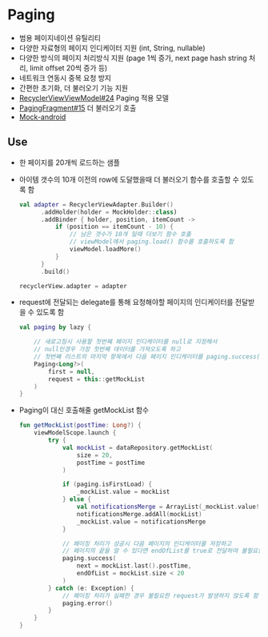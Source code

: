 # Paging
- 범용 페이지네이션 유틸리티
- 다양한 자료형의 페이지 인디케이터 지원 (int, String, nullable)
- 다양한 방식의 페이지 처리방식 지원 (page 1씩 증가, next page hash string 처리, limit offset 20씩 증가 등)
- 네트워크 연동시 중복 요청 방지
- 간편한 초기화, 더 불러오기 기능 지원
- [RecyclerViewViewModel#24](https://github.com/ikmuwn/Mock-android/blob/599b2181761df2ac88a91ecfc78162c73d5bf1d2/app/src/main/java/kim/uno/mock/ui/recyclerview/RecyclerViewViewModel.kt#L24) Paging 적용 모델
- [PagingFragment#15](https://github.com/ikmuwn/Mock-android/blob/599b2181761df2ac88a91ecfc78162c73d5bf1d2/app/src/main/java/kim/uno/mock/ui/paging/PagingFragment.kt#L15) 더 불러오기 호출
- [Mock-android](https://github.com/ikmuwn/Mock-android)

## Use

- 한 페이지를 20개씩 로드하는 샘플
- 아이템 갯수의 10개 이전의 row에 도달했을때 더 불러오기 함수를 호출할 수 있도록 함

  ```kotlin
  val adapter = RecyclerViewAdapter.Builder()
        .addHolder(holder = MockHolder::class)
        .addBinder { holder, position, itemCount ->
            if (position == itemCount - 10) {
                // 남은 갯수가 10개 일때 더보기 함수 호출
                // viewModel에서 paging.load() 함수를 호출하도록 함
                viewModel.loadMore()
            }
        }
        .build()
  
  recyclerView.adapter = adapter
  ```
  

- request에 전달되는 delegate를 통해 요청해야할 페이지의 인디케이터를 전달받을 수 있도록 함

  ```kotlin
  val paging by lazy {
  
      // 새로고침시 사용할 첫번째 페이지 인디케이터를 null로 지정해서
      // null인경우 가장 첫번째 데이터를 가져오도록 하고
      // 첫번째 리스트의 마지막 항목에서 다음 페이지 인디케이터를 paging.success(next, endOfList)를 통해 전달한다
      Paging<Long?>(
          first = null,
          request = this::getMockList
      )
  }
  ```

- Paging이 대신 호출해줄 getMockList 함수

  ```kotlin
  fun getMockList(postTime: Long?) {
      viewModelScope.launch {
          try {
              val mockList = dataRepository.getMockList(
                  size = 20,
                  postTime = postTime
              )

              if (paging.isFirstLoad) {
                  _mockList.value = mockList
              } else {
                  val notificationsMerge = ArrayList(_mockList.value!!)
                  notificationsMerge.addAll(mockList)
                  _mockList.value = notificationsMerge
              }

              // 페이징 처리가 성공시 다음 페이지의 인디케이터를 저장하고 
              // 페이지의 끝을 알 수 있다면 endOfList를 true로 전달하여 불필요한 request가 발생하지 않도록 함
              paging.success(
                  next = mockList.last().postTime,
                  endOfList = mockList.size < 20
              )
          } catch (e: Exception) {
              // 페이징 처리가 실패한 경우 불필요한 request가 발생하지 않도록 함
              paging.error()
          }
      }
  }
  ```
